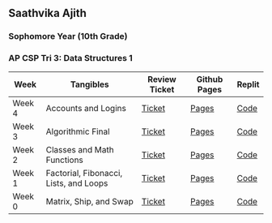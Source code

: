 ## Saathvika Ajith
### Sophomore Year (10th Grade)
### AP CSP Tri 3: Data Structures 1

| Week  | Tangibles | Review Ticket  |  Github Pages | Replit |
|-------|-----------|----------------|---------------|--------|
| Week 4 |Accounts and Logins| [Ticket](https://github.com/Saathvika-Ajith/Saathvika-Ajith/issues/5)  | [Pages](https://saathvika-ajith.github.io/Saathvika-Ajith/) | [Code](https://replit.com/@SaathvikaAjith1/Saathvika-Ajith#main.py) |
| Week 3 |Algorithmic Final| [Ticket](https://github.com/Saathvika-Ajith/Saathvika-Ajith/issues/4)  | [Pages](https://saathvika-ajith.github.io/Saathvika-Ajith/) | [Code](https://replit.com/@SaathvikaAjith1/Saathvika-Ajith#main.py) |
| Week 2 |Classes and Math Functions| [Ticket]()  | [Pages](https://saathvika-ajith.github.io/Saathvika-Ajith/) | [Code](https://replit.com/@SaathvikaAjith1/Saathvika-Ajith#week2/classFactorial.py) |
| Week 1 |Factorial, Fibonacci, Lists, and Loops| [Ticket](https://github.com/Saathvika-Ajith/Saathvika-Ajith/issues/2)  | [Pages](https://saathvika-ajith.github.io/Saathvika-Ajith/) | [Code](https://replit.com/@SaathvikaAjith1/Saathvika-Ajith#week1/fibonacci.py) |
| Week 0 |Matrix, Ship, and Swap| [Ticket](https://github.com/Saathvika-Ajith/Saathvika-Ajith/issues/1)  | [Pages](https://saathvika-ajith.github.io/Saathvika-Ajith/) | [Code](https://replit.com/@SaathvikaAjith1/Saathvika-Ajith#week0/ship.py) |

